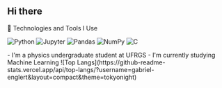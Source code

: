 ## Hi there

<!--
**gabriel-englert/gabriel-englert** is a ✨ _special_ ✨ repository because its `README.md` (this file) appears on your GitHub profile.

Here are some ideas to get you started:

- 🔭 I’m currently working on ...
- 🌱 I’m currently learning ...
- 👯 I’m looking to collaborate on ...
- 🤔 I’m looking for help with ...
- 💬 Ask me about ...
- 📫 How to reach me: ...
- 😄 Pronouns: ...
- ⚡ Fun fact: ...
-->
🌱 Technologies and Tools I Use
<p align="left"> <img src="https://img.shields.io/badge/Python-3776AB?style=for-the-badge&logo=python&logoColor=white" alt="Python"/> <img src="https://img.shields.io/badge/Jupyter-F37626.svg?style=for-the-badge&logo=Jupyter&logoColor=white" alt="Jupyter"/> <img src="https://img.shields.io/badge/Pandas-150458?style=for-the-badge&logo=pandas&logoColor=white" alt="Pandas"/> <img src="https://img.shields.io/badge/NumPy-013243?style=for-the-badge&logo=numpy&logoColor=white" alt="NumPy"/> <img src="https://img.shields.io/badge/C-00599C?style=for-the-badge&logo=c&logoColor=white" alt="C"/> </p>
- I'm a physics undergraduate student at UFRGS
- I'm currently studying Machine Learning 
![Top Langs](https://github-readme-stats.vercel.app/api/top-langs/?username=gabriel-englert&layout=compact&theme=tokyonight)
